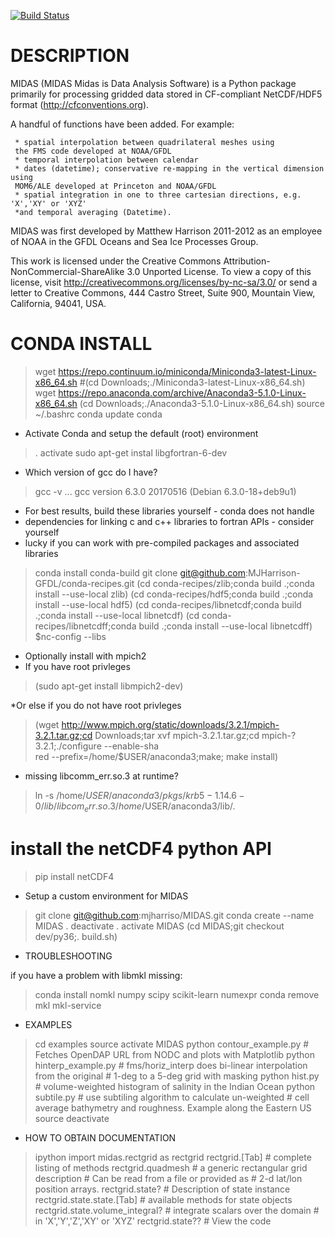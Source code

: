 [![Build Status](https://travis-ci.org/mjharriso/MIDAS.svg?branch=master)](https://travis-ci.org/mjharriso/MIDAS)

# DESCRIPTION

 MIDAS (MIDAS Midas is Data Analysis Software)
 is a Python package primarily for processing
 gridded data stored in CF-compliant NetCDF/HDF5 format
 (http://cfconventions.org).

 A handful of functions have been added.
 For example:

     * spatial interpolation between quadrilateral meshes using
     the FMS code developed at NOAA/GFDL
     * temporal interpolation between calendar
     * dates (datetime); conservative re-mapping in the vertical dimension using
     MOM6/ALE developed at Princeton and NOAA/GFDL
     * spatial integration in one to three cartesian directions, e.g. 'X','XY' or 'XYZ'
     *and temporal averaging (Datetime).

 MIDAS was first developed by Matthew Harrison 2011-2012 as an employee of NOAA in the
 GFDL Oceans and Sea Ice Processes Group.

 This work is licensed under the Creative Commons
 Attribution-NonCommercial-ShareAlike 3.0 Unported License.
 To view a copy of this license, visit
 http://creativecommons.org/licenses/by-nc-sa/3.0/
 or send a letter to Creative Commons, 444 Castro Street,
 Suite 900, Mountain View, California, 94041, USA.

# CONDA INSTALL

> wget https://repo.continuum.io/miniconda/Miniconda3-latest-Linux-x86_64.sh
> #(cd Downloads;./Miniconda3-latest-Linux-x86_64.sh)
> wget https://repo.anaconda.com/archive/Anaconda3-5.1.0-Linux-x86_64.sh
> (cd Downloads;./Anaconda3-5.1.0-Linux-x86_64.sh)
> source ~/.bashrc
> conda update conda

* Activate Conda and setup the default (root) environment

> . activate
> sudo apt-get instal libgfortran-6-dev
* Which version of gcc do I have?
> gcc -v
> ...
> gcc version 6.3.0 20170516 (Debian 6.3.0-18+deb9u1)


* For best results, build these libraries yourself - conda does not handle
* dependencies for linking c and c++ libraries to fortran APIs - consider yourself
* lucky if you can work with pre-compiled packages and associated libraries

> conda install conda-build
> git clone git@github.com:MJHarrison-GFDL/conda-recipes.git
> (cd conda-recipes/zlib;conda build .;conda install --use-local zlib)
> (cd conda-recipes/hdf5;conda build .;conda install --use-local hdf5)
> (cd conda-recipes/libnetcdf;conda build .;conda install --use-local libnetcdf)
>(cd conda-recipes/libnetcdff;conda build .;conda install --use-local libnetcdff)
> $nc-config --libs


* Optionally install with mpich2
* If you have root privleges

> (sudo apt-get install libmpich2-dev)

*Or else if you do not have root privleges

> (wget http://www.mpich.org/static/downloads/3.2.1/mpich-3.2.1.tar.gz;cd Downloads;tar xvf mpich-3.2.1.tar.gz;cd mpich-?3.2.1;./configure --enable-sha\
red --prefix=/home/$USER/anaconda3;make; make install)


* missing libcomm_err.so.3 at runtime?

> ln -s /home/$USER/anaconda3/pkgs/krb5-1.14.6-0/lib/libcom_err.so.3 /home/$USER/anaconda3/lib/.

# install the netCDF4 python API

> pip install netCDF4

* Setup a custom environment for MIDAS

> git clone git@github.com:mjharriso/MIDAS.git
> conda create --name MIDAS
> . deactivate
> . activate MIDAS
> (cd MIDAS;git checkout dev/py36;. build.sh)

* TROUBLESHOOTING

if you have a problem with libmkl missing:

> conda install nomkl numpy scipy scikit-learn numexpr
> conda remove mkl mkl-service

* EXAMPLES

> cd examples
> source activate MIDAS
> python contour_example.py # Fetches OpenDAP URL from NODC and plots with Matplotlib
> python hinterp_example.py # fms/horiz_interp does bi-linear interpolation from the original
>	                          # 1-deg to a 5-deg grid with masking
> python hist.py            # volume-weighted histogram of salinity in the Indian Ocean
> python subtile.py         # use subtiling algorithm to calculate un-weighted
> 		       		  # cell average bathymetry and roughness. Example along the Eastern US
> source deactivate

* HOW TO OBTAIN DOCUMENTATION

> ipython
> import midas.rectgrid as rectgrid
> rectgrid.[Tab]   # complete listing of methods
> rectgrid.quadmesh       # a generic rectangular grid description
>				    # Can be read from a file or provided as
>				    # 2-d lat/lon position arrays.
> rectgrid.state?  # Description of state instance
> rectgrid.state.state.[Tab] # available methods for state objects
> rectgrid.state.volume_integral?  # integrate scalars over the domain
>				     # in 'X','Y','Z','XY' or 'XYZ'
> rectgrid.state?? # View the code
